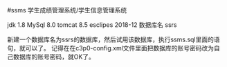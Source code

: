 #ssms
学生成绩管理系统/学生信息管理系统

jdk 1.8
MySql 8.0
tomcat 8.5
esclipes 2018-12
数据库名 ssrs

新建一个数据库名为ssrs的数据库，然后试用该数据库，执行ssms.sql里面的语句，就可以了。
记得在在c3p0-config.xml文件里面把数据库的账号密码改为自己数据库的账号密码，就OK了。
